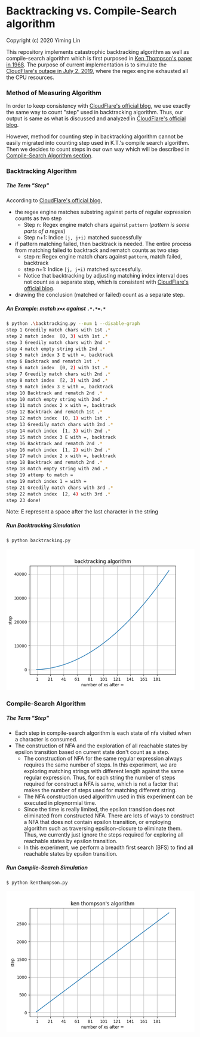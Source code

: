 # Backtracking vs. Compile-Search algorithm

Copyright (c) 2020 Yiming Lin

This repository implements catastrophic backtracking algorithm as well as compile-search algorithm which is first purposed in [Ken Thompson's paper in 1968](https://dl.acm.org/doi/pdf/10.1145/363347.363387). The purpose of current implementation is to simulate the [CloudFlare's outage in July 2, 2019](https://blog.cloudflare.com/details-of-the-cloudflare-outage-on-july-2-2019/), where the regex engine exhausted all the CPU resources. 

### Method of Measuring Algorithm
In order to keep consistency with [CloudFlare's official blog](https://blog.cloudflare.com/details-of-the-cloudflare-outage-on-july-2-2019/), we use exactly the same way to count "step" used in backtracking algorithm. Thus, our output is same as what is discussed and analyzed in [CloudFlare's official blog](https://blog.cloudflare.com/details-of-the-cloudflare-outage-on-july-2-2019/). 

However, method for counting step in backtracking algorithm cannot be easily migrated into counting step used in K.T.'s compile search algorithm. Then we decides to count steps in our own way which will be described in [Compile-Search Algorithm section](#compile-search-algorithm). 

### Backtracking Algorithm

##### The Term "Step"
According to  [CloudFlare's official blog](https://blog.cloudflare.com/details-of-the-cloudflare-outage-on-july-2-2019/),
- the regex engine matches substring against parts of regular expression counts as two step
    - Step n: Regex engine match chars against `pattern` (*pattern is some parts of a regex*)
    - Step n+1: Indice `[j, j+i)` matched successfully
- if pattern matching failed, then backtrack is needed. The entire process from matching failed to backtrack and rematch counts as two step
    - step n: Regex engine match chars against `pattern`, match failed, backtrack
    - step n+1: Indice `[j, j+i)` matched syccessfully. 
    - Notice that backtracking by adjusting matching index interval does not count as a separate step, which is consistent with [CloudFlare's official blog](https://blog.cloudflare.com/details-of-the-cloudflare-outage-on-july-2-2019/).
- drawing the conclusion (matched or failed) count as a separate step.

##### An Example: match `x=x` against `.*.*=.*` 
```sh
$ python .\backtracking.py --num 1 --disable-graph
step 1 Greedily match chars with 1st .*
step 2 match index  [0, 3) with 1st .*   
step 3 Greedily match chars with 2nd .*  
step 4 match empty string with 2nd .*    
step 5 match index 3 E with =, backtrack 
step 6 Backtrack and rematch 1st .*      
step 6 match index  [0, 2) with 1st .*   
step 7 Greedily match chars with 2nd .*  
step 8 match index  [2, 3) with 2nd .*   
step 9 match index 3 E with =, backtrack 
step 10 Backtrack and rematch 2nd .*     
step 10 match empty string with 2nd .*   
step 11 match index 2 x with =, backtrack
step 12 Backtrack and rematch 1st .*
step 12 match index  [0, 1) with 1st .*
step 13 Greedily match chars with 2nd .*
step 14 match index  [1, 3) with 2nd .*
step 15 match index 3 E with =, backtrack
step 16 Backtrack and rematch 2nd .*
step 16 match index  [1, 2) with 2nd .*
step 17 match index 2 x with =, backtrack
step 18 Backtrack and rematch 2nd .*
step 18 match empty string with 2nd .*
step 19 attemp to match =
step 19 match index 1 = with =
step 21 Greedily match chars with 3rd .*
step 22 match index  [2, 4) with 3rd .*
step 23 done!
```
Note: E represent a space after the last character in the string

##### Run Backtracking Simulation
```sh
$ python backtracking.py
```
![alt text](https://github.com/y1m1ng1in/Regular-Expression-Backtracking/blob/master/docs/backtracking%20algorithm.png)

### Compile-Search Algorithm

##### The Term "Step"
- Each step in compile-search algorithm is each state of nfa visited when a character is consumed.
- The construction of NFA and the exploration of all reachable states by epsilon transition based on current state don't count as a step.
    - The construction of NFA for the same regular expression always requires the same number of steps. In this experiment, we are exploring matching strings with different length against the same regular expression. Thus, for each string the number of steps required for construct a NFA is same, which is not a factor that makes the number of steps used for matching different string. 
    - The NFA construction used algorithm used in this experiment can be executed in ploynormial time.
    - Since the time is really limited, the epsilon transition does not eliminated from constructed NFA. There are lots of ways to construct a NFA that does not contain epsilon transition, or employing algorithm such as traversing epsilson-closure to eliminate them. Thus, we currently just ignore the steps required for exploring all reachable states by epsilon transition. 
    - In this experiment, we perform a breadth first search (BFS) to find all reachable states by epsilon transition. 


##### Run Compile-Search Simulation
```sh
$ python kenthompson.py
```

![alt text](https://github.com/y1m1ng1in/Regular-Expression-Backtracking/blob/master/docs/ken%20thompson's%20algorithm.png)